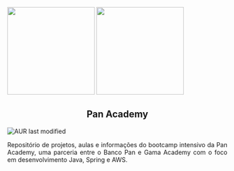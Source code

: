 <p float="left">
  <img src="https://bancopan.corporate.gama.academy/wp-content/uploads/sites/10/2021/08/logo-Positivo.png" width="200px"/>
  <img src="https://bancopan.corporate.gama.academy/wp-content/uploads/sites/10/2021/08/gama-academy-logo-horizontal-verde-preto.png" width="200"/> 
  <h2 align="center"> Pan Academy</h2>
  <img alt="AUR last modified" src="https://img.shields.io/aur/last-modified/:pan-academy">
</p>

<p align="Justify">Repositório de projetos, aulas e informações do bootcamp intensivo da Pan Academy, uma parceria entre o Banco Pan e Gama Academy com o foco em desenvolvimento Java, Spring e AWS. </p>

